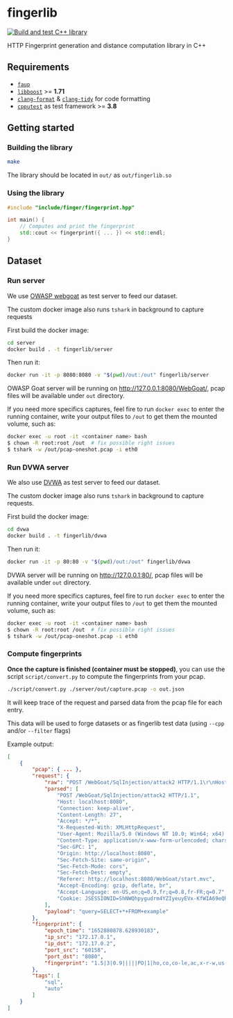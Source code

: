 # fingerlib

[![Build and test C++ library](https://github.com/Xisabla/fingerlib/actions/workflows/build-test-library.yaml/badge.svg)](https://github.com/Xisabla/fingerlib/actions/workflows/build-test-library.yaml)

HTTP Fingerprint generation and distance computation library in C++

## Requirements

- [`faup`](https://github.com/stricaud/faup)
- [`libboost`](https://www.boost.org/) >= **1.71**
- [`clang-format`](https://clang.llvm.org/docs/ClangFormat.html) & [`clang-tidy`](https://clang.llvm.org/extra/clang-tidy/) for code formatting
- [`cpputest`](https://cpputest.github.io/) as test framework >= **3.8**

## Getting started

### Building the library

```bash
make
```

The library should be located in `out/` as `out/fingerlib.so`

### Using the library

```cpp
#include "include/finger/fingerprint.hpp"

int main() {
    // Computes and print the fingerprint
    std::cout << fingerprint({ ... }) << std::endl;
}
```

## Dataset

### Run server

We use [OWASP webgoat](https://owasp.org/www-project-webgoat/) as test server to feed our dataset.

The custom docker image also runs `tshark` in background to capture requests

First build the docker image:

```bash
cd server
docker build . -t fingerlib/server
```

Then run it:

```bash
docker run -it -p 8080:8080 -v "$(pwd)/out:/out" fingerlib/server
```

OWASP Goat server will be running on http://127.0.0.1:8080/WebGoat/, pcap files will be available under `out` directory.

If you need more specifics captures, feel fire to run `docker exec` to enter the running container, write your output files to `/out` to get them the mounted volume, such as:

```bash
docker exec -u root -it <container name> bash
$ chown -R root:root /out  # fix possible right issues
$ tshark -w /out/pcap-oneshot.pcap -i eth0
```
### Run DVWA server

We also use [DVWA](https://dvwa.co.uk/) as test server to feed our dataset.

The custom docker image also runs `tshark` in background to capture requests.

First build the docker image:

```bash
cd dvwa
docker build . -t fingerlib/dvwa
```

Then run it:

```bash
docker run -it -p 80:80 -v "$(pwd)/out:/out" fingerlib/dvwa
```

DVWA server will be running on http://127.0.0.1:80/, pcap files will be available under `out` directory.

If you need more specifics captures, feel fire to run `docker exec` to enter the running container, write your output files to `/out` to get them the mounted volume, such as:

```bash
docker exec -u root -it <container name> bash
$ chown -R root:root /out  # fix possible right issues
$ tshark -w /out/pcap-oneshot.pcap -i eth0
```

### Compute fingerprints

**Once the capture is finished (container must be stopped)**, you can use the script `script/convert.py` to compute the fingerprints from your pcap.

```bash
./script/convert.py ./server/out/capture.pcap -o out.json
```

It will keep trace of the request and parsed data from the pcap file for each entry.

This data will be used to forge datasets or as fingerlib test data (using `--cpp` and/or `--filter` flags)

Example output:

```json
[
    {
        "pcap": { ... },
        "request": {
            "raw": "POST /WebGoat/SqlInjection/attack2 HTTP/1.1\r\nHost: localhost:8080\r\nConnection: keep-alive\r\nContent-Length: 27\r\nAccept: */*\r\nX-Requested-With: XMLHttpRequest\r\nUser-Agent: Mozilla/5.0 (Windows NT 10.0; Win64; x64) AppleWebKit/537.36 (KHTML, like Gecko) Chrome/101.0.4951.67 Safari/537.36\r\nContent-Type: application/x-www-form-urlencoded; charset=UTF-8\r\nSec-GPC: 1\r\nOrigin: http://localhost:8080\r\nSec-Fetch-Site: same-origin\r\nSec-Fetch-Mode: cors\r\nSec-Fetch-Dest: empty\r\nReferer: http://localhost:8080/WebGoat/start.mvc\r\nAccept-Encoding: gzip, deflate, br\r\nAccept-Language: en-US,en;q=0.9,fr;q=0.8,fr-FR;q=0.7\r\nCookie: JSESSIONID=ShNWQhpygudrm4YZIyeuyEVx-KfWIA69eQh3MTCH; io=X7bDFISesUttMUz-AAAB; WEBWOLFSESSION=divcuQWCtGCAGeyR1GT3_H7_kVDeeQ--IVOvV6UY\r\n\r\n",
            "parsed": [
                "POST /WebGoat/SqlInjection/attack2 HTTP/1.1",
                "Host: localhost:8080",
                "Connection: keep-alive",
                "Content-Length: 27",
                "Accept: */*",
                "X-Requested-With: XMLHttpRequest",
                "User-Agent: Mozilla/5.0 (Windows NT 10.0; Win64; x64) AppleWebKit/537.36 (KHTML, like Gecko) Chrome/101.0.4951.67 Safari/537.36",
                "Content-Type: application/x-www-form-urlencoded; charset=UTF-8",
                "Sec-GPC: 1",
                "Origin: http://localhost:8080",
                "Sec-Fetch-Site: same-origin",
                "Sec-Fetch-Mode: cors",
                "Sec-Fetch-Dest: empty",
                "Referer: http://localhost:8080/WebGoat/start.mvc",
                "Accept-Encoding: gzip, deflate, br",
                "Accept-Language: en-US,en;q=0.9,fr;q=0.8,fr-FR;q=0.7",
                "Cookie: JSESSIONID=ShNWQhpygudrm4YZIyeuyEVx-KfWIA69eQh3MTCH; io=X7bDFISesUttMUz-AAAB; WEBWOLFSESSION=divcuQWCtGCAGeyR1GT3_H7_kVDeeQ--IVOvV6UY"
            ],
            "payload": "query=SELECT+*+FROM+example"
        },
        "fingerprint": {
            "epoch_time": "1652880878.628930183",
            "ip_src": "172.17.0.1",
            "ip_dst": "172.17.0.2",
            "port_src": "60158",
            "port_dst": "8080",
            "fingerprint": "1.5|3|0.9|||||PO|1|ho,co,co-le,ac,x-r-w,us-ag,co-ty,1586472b,or,7e369551,a602679,975a9022,re,ac-en,ac-la,ck|co:ke-al/ac:as-as/us-ag:92028000/co-ty:16fc986f/ac-en:gz,de,br/ac-la:b88ab870|A|4.3|1.4"
        },
        "tags": [
            "sql",
            "auto"
        ]
    }
]
```
